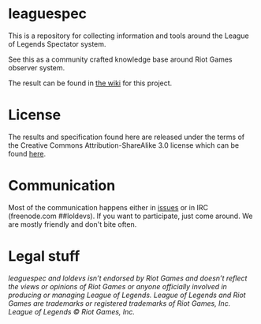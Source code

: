 # leaguespec

This is a repository for collecting information and tools around the League
of Legends Spectator system.

See this as a community crafted knowledge base around Riot Games observer system.

The result can be found in [the wiki](https://github.com/loldevs/leaguespec/wiki) for this project.

# License

The results and specification found here are released under the terms of the Creative Commons Attribution-ShareAlike 3.0 license which can be found [here](./license.txt).

# Communication

Most of the communication happens either in [issues](https://github.com/loldevs/leaguespec/issues) or in IRC (freenode.com ##loldevs). If you want to participate, just come around. We are mostly friendly and don't bite often.

# Legal stuff

*leaguespec and loldevs isn’t endorsed by Riot Games and doesn’t reflect the views or opinions of Riot Games or anyone officially involved in producing or managing League of Legends. League of Legends and Riot Games are trademarks or registered trademarks of Riot Games, Inc. League of Legends © Riot Games, Inc.*
